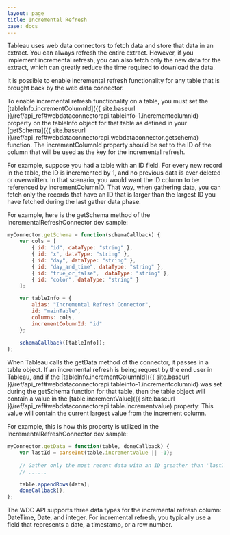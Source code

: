 ```yaml
---
layout: page
title: Incremental Refresh
base: docs  
---
```


Tableau uses web data connectors to fetch data and store that data in an
extract. You can always refresh the entire extract. However, if you
implement incremental refresh, you can also fetch only the new data for
the extract, which can greatly reduce the time required to download the
data.

It is possible to enable incremental refresh functionality for any table
that is brought back by the web data connector. 

To enable incremental refresh functionality on a table, you must set the 
[tableInfo.incrementColumnId]({{ site.baseurl }}/ref/api_ref#webdataconnectorapi.tableinfo-1.incrementcolumnid)
property on the tableInfo object for that table as defined in your
[getSchema]({{ site.baseurl }}/ref/api_ref#webdataconnectorapi.webdataconnector.getschema) function.
The incrementColumnId property should be set to the ID of the column that will be used as
the key for the incremental refresh.

For example, suppose you had a table with an ID field.
For every new record in the table, the ID is incremented by 1, and
no previous data is ever deleted or overwritten.  In that scenario, you would want the ID
column to be referenced by incrementColumnID.  That way, when gathering data, you can fetch
only the records that have an ID that is larger than the largest ID you have fetched
during the last gather data phase.

For example, here is the getSchema method of the IncrementalRefreshConnector dev sample:

```js
myConnector.getSchema = function(schemaCallback) {
    var cols = [
        { id: "id", dataType: "string" },
        { id: "x", dataType: "string" },
        { id: "day", dataType: "string" },
        { id: "day_and_time", dataType: "string" },
        { id: "true_or_false",  dataType: "string" },
        { id: "color", dataType: "string" }
    ];

    var tableInfo = {
        alias: "Incremental Refresh Connector",
        id: "mainTable",
        columns: cols,
        incrementColumnId: "id"
    };
    
    schemaCallback([tableInfo]);
};
```

When Tableau calls the getData method of the connector, it passes in a table object.
If an incremental refresh is being request by the end user in Tableau, and if the 
[tableInfo.incrementColumnId]({{ site.baseurl }}/ref/api_ref#webdataconnectorapi.tableinfo-1.incrementcolumnid)
was set during the getSchema function for that table, then the table object will contain
a value in the [table.incrementValue]({{ site.baseurl }}/ref/api_ref#webdataconnectorapi.table.incrementvalue)
property.  This value will contain the current largest value from the increment column.  

For example, this is how this property is utilized in the IncrementalRefreshConnector dev sample:


```js
myConnector.getData = function(table, doneCallback) {
    var lastId = parseInt(table.incrementValue || -1);
    
    // Gather only the most recent data with an ID greather than 'lastId'
    // ......

    table.appendRows(data);
    doneCallback(); 
};
```

The WDC API supports three data types for the incremental refresh
column: DateTime, Date, and integer. For incremental refresh, you
typically use a field that represents a date, a timestamp, or a row
number.
